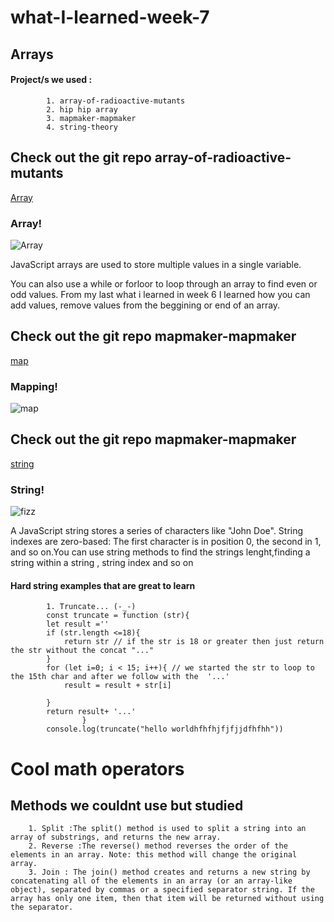 # what-I-learned-week-7



## Arrays

 #### Project/s we used :
            1. array-of-radioactive-mutants
            2. hip hip array
            3. mapmaker-mapmaker
            4. string-theory





## Check out the git repo array-of-radioactive-mutants
[Array](https://github.com/JumaryS/array-of-radioactive-mutants)

### Array!
   
![Array](https://miro.medium.com/max/700/1*UTmgpblTHBBC-nFq1uGM5w.gif)


JavaScript arrays are used to store multiple values in a single variable.

You can also use a while or forloor to loop through an array to find even or odd values. From my last what i learned in week 6 I learned how you can add values, remove values from the beggining or end of an array.


## Check out the git repo mapmaker-mapmaker
[map](https://github.com/JumaryS/mapmaker-mapmaker)

### Mapping!
   
![map](https://miro.medium.com/max/2514/1*4EGwsCicbWJeml2aAm714A.gif)




## Check out the git repo mapmaker-mapmaker
[string](https://github.com/JumaryS/string-theory)

### String!
![fizz](https://eponymous-labs.github.io/carbide-splash/static/img/fizzbuzz.gif)

A JavaScript string stores a series of characters like "John Doe". String indexes are zero-based: The first character is in position 0, the second in 1, and so on.You can use string  methods to find the strings lenght,finding a string within a string , string index and so on

 
#### Hard string examples that are great to learn 
            1. Truncate... (-_-)
            const truncate = function (str){
            let result =''
            if (str.length <=18){
                return str // if the str is 18 or greater then just return the str without the concat "..."
            }
            for (let i=0; i < 15; i++){ // we started the str to loop to the 15th char and after we follow with the  '...'
                result = result + str[i]
                
            }
            return result+ '...'
                    }
            console.log(truncate("hello worldhfhfhjfjfjjdfhfhh"))


# Cool math operators 

## Methods we couldnt use but studied


   
        1. Split :The split() method is used to split a string into an array of substrings, and returns the new array. 
        2. Reverse :The reverse() method reverses the order of the elements in an array. Note: this method will change the original array.
        3. Join : The join() method creates and returns a new string by concatenating all of the elements in an array (or an array-like object), separated by commas or a specified separator string. If the array has only one item, then that item will be returned without using the separator.
   




